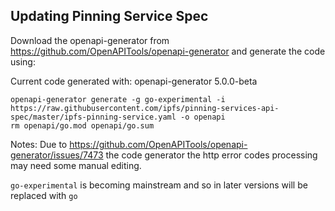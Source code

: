 ## Updating Pinning Service Spec

Download the openapi-generator from https://github.com/OpenAPITools/openapi-generator and generate the code using:

Current code generated with: openapi-generator 5.0.0-beta

```
openapi-generator generate -g go-experimental -i https://raw.githubusercontent.com/ipfs/pinning-services-api-spec/master/ipfs-pinning-service.yaml -o openapi
rm openapi/go.mod openapi/go.sum
```

Notes:
Due to https://github.com/OpenAPITools/openapi-generator/issues/7473 the code generator the http error codes processing
may need some manual editing.

`go-experimental` is becoming mainstream and so in later versions will be replaced with `go`
